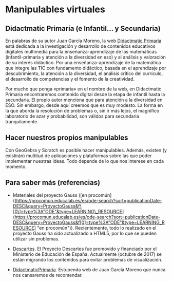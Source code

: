 # Manipulables virtuales

## Didactmatic Primaria \(e Infantil... y Secundaria\)

En palabras de su autor Juan García Moreno, la web [Didactmatic Primaria](http://www.didactmaticprimaria.com/) está dedicada a la investigación y desarrollo de contenidos educativos digitales multimedia para la enseñanza-aprendizaje de las matemáticas \(infantil-primaria y atención a la diversidad en eso\) y al análisis y valoración de su interés didáctico. Por una enseñanza-aprendizaje de la matemática que integre las TIC con fundamento didáctico, basada en el aprendizaje por descubrimiento, la atención a la diversidad, el análisis crítico del currículo, el desarrollo de competencias y el fomento de la creatividad.

Por mucho que ponga «primaria» en el nombre de la web, en Didactmatic Primaria encontraremos contenido digital desde la etapa de infantil hasta la secundaria. El propio autor menciona que para atención a la diversidad en ESO. Sin embargo, desde aquí creemos que es muy modesto. La forma en la que aborda la resolución de problemas o, sin ir más lejos, el magnífico laboratorio de azar y probabilidad, son válidos para secundaria tranquilamente.

## Hacer nuestros propios manipulables

Con GeoGebra y Scratch es posible hacer manipulables. Además, existen \(y existirán\) multitud de aplicaciones y plataformas sobre las que poder implementar nuestras ideas. Todo depende de lo que nos interese en cada momento.

## Para saber más \(referencias\)

* Materiales del proyecto Gauss \(\[en procomún\]\([https://procomun.educalab.es/es/ode-search?sort=publicationDate-DESC&query=ProyectoGauss&f\[0\]=type%3A"ODE"&type=LEARNING\_RESOURCE](https://procomun.educalab.es/es/ode-search?sort=publicationDate-DESC&query=ProyectoGauss&f[0]=type%3A"ODE"&type=LEARNING_RESOURCE) "en procomún"\)\). Recientemente, todo lo realizado en el proyecto Gauss ha sido actualizado a HTML5, por lo que se pueden utilizar sin problemas.

* [Descartes](http://recursostic.educacion.es/descartes/web/DescartesWeb2.0/descripcionWeb2.0.html). El Proyecto Descartes fue promovido y financiado por el Ministerio de Educación de España. Actualmente \(octubre de 2017\) se están migrando los contenidos para evitar problemas de visualización.

* [DidactmaticPrimaria](http://www.didactmaticprimaria.com/). Estupenda web de Juan García Moreno que nunca nos cansaremos de recomendar.



